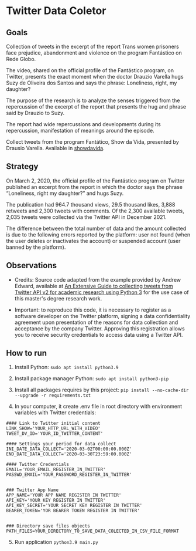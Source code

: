 # Twitter Data Coletor

## Goals

Collection of tweets in the excerpt of the report Trans women prisoners face prejudice, abandonment and violence on the program Fantástico on Rede Globo.

The video, shared on the official profile of the Fantástico program, on Twitter, presents the exact moment when the doctor Drauzio Varella hugs Suzy de Oliveira dos Santos and says the phrase: Loneliness, right, my daughter?

The purpose of the research is to analyze the senses triggered from the repercussion of the excerpt of the report that presents the hug and phrase said by Drauzio to Suzy.

The report had wide repercussions and developments during its repercussion, manifestation of meanings around the episode. 

Collect tweets from the program Fantático, Show da Vida, presented by Drausio Varella. Available in [showdavida](https://twitter.com/showdavida/status/1234563236848119810?t=wurW-25yjDl_I5Ee1ajIkQ&s=09).

## Strategy

On March 2, 2020, the official profile of the Fantástico program on Twitter published an excerpt from the report in which the doctor says the phrase “Loneliness, right my daughter?” and hugs Suzy. 

The publication had 964.7 thousand views, 29.5 thousand likes, 3,888 retweets and 2,300 tweets with comments. Of the 2,300 available tweets, 2,035 tweets were collected via the Twitter API in December 2021. 

The difference between the total number of data and the amount collected is due to the following errors reported by the platform: user not found (when the user deletes or inactivates the account) or suspended account (user banned by the platform).

## Observations

- Credits: Source code adapted from the example provided by Andrew Edward, available at [An Extensive Guide to collecting tweets from Twitter API v2 for academic research using Python 3](https://towardsdatascience.com/an-extensive-guide-to-collecting-tweets-from-twitter-api-v2-for-academic-research-using-python-3-518fcb71df2a) for the use case of this master's degree research work.

- Important: to reproduce this code, it is necessary to register as a software developer on the Twitter platform, signing a data confidentiality agreement upon presentation of the reasons for data collection and acceptance by the company Twitter. Approving this registration allows you to receive security credentials to access data using a Twitter API.

## How to run
1. Install Python:
`sudo apt install python3.9`

2. Install package manager Python:
`sudo apt install python3-pip`

3. Install all packages requires by this project:
`pip install --no-cache-dir --upgrade -r requirements.txt`

4. In your computer, it create .env file in root directory with environment variables with Twitter credentials:
```
#### Link to Twitter initial content
LINK_SHOW='YOUR_HTTP_URL_WITH_VIDEO'
TWEET_DV_ID='YOUR_ID_TWITTER_CONTENT'

#### Settings your period for data collect
INI_DATE_DATA_COLLECT='2020-03-02T00:00:00.000Z'
END_DATE_DATA_COLLECT='2020-03-30T23:59:00.000Z'

#### Twitter Credentials
EMAIL='YOUR_EMAIL_REGISTER_IN_TWITTER'
PASSWD_EMAIL='YOUR_PASSWORD_REGISTER_IN_TWITTER'


### Twitter App Name
APP_NAME='YOUR APP NAME REGISTER IN TWITTER'
API_KEY='YOUR KEY REGISTER IN TWITTER'
API_KEY_SECRET='YOUR SECRET KEY REGISTER IN TWITTER'
BEARER_TOKEN='YOR BEARER TOKEN REGISTER IN TWITTER'


### Directory save files objects
PATH_FILES=YOUR_DIRECTORY_TO_SAVE_DATA_COLECTED_IN_CSV_FILE_FORMAT

```

5. Run application
`python3.9 main.py`
